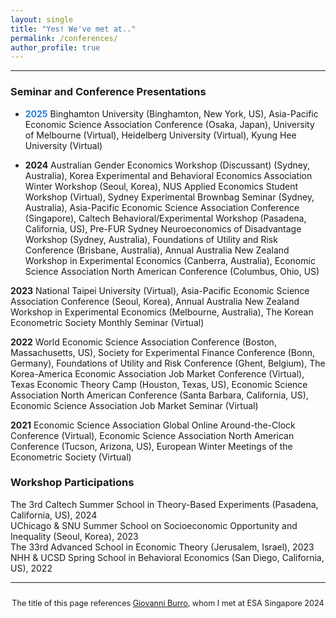 ```yaml
---
layout: single
title: "Yes! We've met at.."
permalink: /conferences/
author_profile: true
---
```


---

### Seminar and Conference Presentations

- <span style="color:#2a7ae2"><strong>2025</strong></span> Binghamton University (Binghamton, New York, US), Asia-Pacific Economic Science Association Conference (Osaka, Japan), University of Melbourne (Virtual), Heidelberg University (Virtual), Kyung Hee University (Virtual)

- **2024** Australian Gender Economics Workshop (Discussant) (Sydney, Australia), Korea Experimental and Behavioral Economics Association Winter Workshop (Seoul, Korea), NUS Applied Economics Student Workshop (Virtual), Sydney Experimental Brownbag Seminar (Sydney, Australia), Asia-Pacific Economic Science Association Conference (Singapore), Caltech Behavioral/Experimental Workshop (Pasadena, California, US), Pre-FUR Sydney Neuroeconomics of Disadvantage Workshop (Sydney, Australia), Foundations of Utility and Risk Conference (Brisbane, Australia), Annual Australia New Zealand Workshop in Experimental Economics (Canberra, Australia), Economic Science Association North American Conference (Columbus, Ohio, US)

**2023** National Taipei University (Virtual), Asia-Pacific Economic Science Association Conference (Seoul, Korea), Annual Australia New Zealand Workshop in Experimental Economics (Melbourne, Australia), The Korean Econometric Society Monthly Seminar (Virtual)

**2022** World Economic Science Association Conference (Boston, Massachusetts, US), Society for Experimental Finance Conference (Bonn, Germany), Foundations of Utility and Risk Conference (Ghent, Belgium), The Korea-America Economic Association Job Market Conference (Virtual), Texas Economic Theory Camp (Houston, Texas, US), Economic Science Association North American Conference (Santa Barbara, California, US), Economic Science Association Job Market Seminar (Virtual)

**2021** Economic Science Association Global Online Around-the-Clock Conference (Virtual), Economic Science Association North American Conference (Tucson, Arizona, US), European Winter Meetings of the Econometric Society (Virtual)

### Workshop Participations

The 3rd Caltech Summer School in Theory-Based Experiments (Pasadena, California, US), 2024  
UChicago & SNU Summer School on Socioeconomic Opportunity and Inequality (Seoul, Korea), 2023  
The 33rd Advanced School in Economic Theory (Jerusalem, Israel), 2023  
NHH & UCSD Spring School in Behavioral Economics (San Diego, California, US), 2022  

---

<div style="text-align: center; font-size: 90%; margin-top: 2em;">
The title of this page references <a href="https://sites.google.com/view/giovanniburro/have-we-met" target="_blank">Giovanni Burro</a>, whom I met at ESA Singapore 2024
</div>

